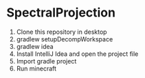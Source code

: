 # SpectralProjection
1. Clone this repository in desktop
2. gradlew setupDecompWorkspace
3. gradlew idea
4. Install IntelliJ Idea and open the project file
5. Import gradle project
6. Run minecraft
